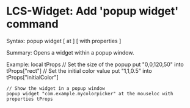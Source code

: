 # LCS-Widget: Add 'popup widget' command

Syntax: popup widget <kind> [ at <location> ] [ with properties <propertyArray> ]

Summary: Opens a widget within a popup window.

Example:
	local tProps
	// Set the size of the popup
	put "0,0,120,50" into tProps["rect"]
	// Set the initial color value
	put "1,1,0.5" into tProps["initialColor"]
	
	// Show the widget in a popup window
	popup widget "com.example.mycolorpicker" at the mouseloc with properties tProps
